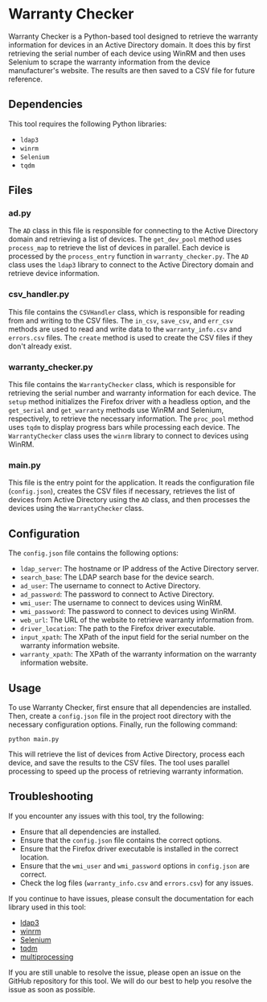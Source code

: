 # Warranty Checker

Warranty Checker is a Python-based tool designed to retrieve the warranty information for devices in an Active Directory domain. It does this by first retrieving the serial number of each device using WinRM and then uses Selenium to scrape the warranty information from the device manufacturer's website. The results are then saved to a CSV file for future reference.

## Dependencies

This tool requires the following Python libraries:

- `ldap3`
- `winrm`
- `Selenium`
- `tqdm`

## Files

### ad.py

The `AD` class in this file is responsible for connecting to the Active Directory domain and retrieving a list of devices. The `get_dev_pool` method uses `process_map` to retrieve the list of devices in parallel. Each device is processed by the `process_entry` function in `warranty_checker.py`. The `AD` class uses the `ldap3` library to connect to the Active Directory domain and retrieve device information.

### csv_handler.py

This file contains the `CSVHandler` class, which is responsible for reading from and writing to the CSV files. The `in_csv`, `save_csv`, and `err_csv` methods are used to read and write data to the `warranty_info.csv` and `errors.csv` files. The `create` method is used to create the CSV files if they don't already exist.

### warranty_checker.py

This file contains the `WarrantyChecker` class, which is responsible for retrieving the serial number and warranty information for each device. The `setup` method initializes the Firefox driver with a headless option, and the `get_serial` and `get_warranty` methods use WinRM and Selenium, respectively, to retrieve the necessary information. The `proc_pool` method uses `tqdm` to display progress bars while processing each device. The `WarrantyChecker` class uses the `winrm` library to connect to devices using WinRM.

### main.py

This file is the entry point for the application. It reads the configuration file (`config.json`), creates the CSV files if necessary, retrieves the list of devices from Active Directory using the `AD` class, and then processes the devices using the `WarrantyChecker` class.

## Configuration

The `config.json` file contains the following options:

- `ldap_server`: The hostname or IP address of the Active Directory server.
- `search_base`: The LDAP search base for the device search.
- `ad_user`: The username to connect to Active Directory.
- `ad_password`: The password to connect to Active Directory.
- `wmi_user`: The username to connect to devices using WinRM.
- `wmi_password`: The password to connect to devices using WinRM.
- `web_url`: The URL of the website to retrieve warranty information from.
- `driver_location`: The path to the Firefox driver executable.
- `input_xpath`: The XPath of the input field for the serial number on the warranty information website.
- `warranty_xpath`: The XPath of the warranty information on the warranty information website.

## Usage

To use Warranty Checker, first ensure that all dependencies are installed. Then, create a `config.json` file in the project root directory with the necessary configuration options. Finally, run the following command:

```
python main.py
```

This will retrieve the list of devices from Active Directory, process each device, and save the results to the CSV files. The tool uses parallel processing to speed up the process of retrieving warranty information.

## Troubleshooting

If you encounter any issues with this tool, try the following:

- Ensure that all dependencies are installed.
- Ensure that the `config.json` file contains the correct options.
- Ensure that the Firefox driver executable is installed in the correct location.
- Ensure that the `wmi_user` and `wmi_password` options in `config.json` are correct.
- Check the log files (`warranty_info.csv` and `errors.csv`) for any issues.

If you continue to have issues, please consult the documentation for each library used in this tool:

- [ldap3](https://ldap3.readthedocs.io/)
- [winrm](https://github.com/diyan/pywinrm)
- [Selenium](https://selenium-python.readthedocs.io/)
- [tqdm](https://tqdm.github.io/)
- [multiprocessing](https://docs.python.org/3/library/multiprocessing.html)

If you are still unable to resolve the issue, please open an issue on the GitHub repository for this tool. We will do our best to help you resolve the issue as soon as possible.
